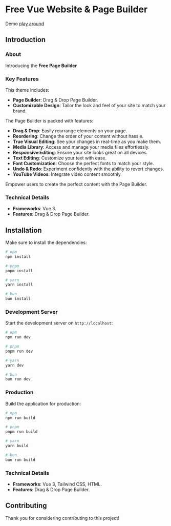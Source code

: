# Free Vue Website & Page Builder

Demo [play around](https://www.demo.myissue.dk)

## Introduction

### About

Introducing the **Free Page Builder**

### Key Features

This theme includes:
- **Page Builder**: Drag & Drop Page Builder.
- **Customizable Design**: Tailor the look and feel of your site to match your brand.
  
The Page Builder is packed with features:
- **Drag & Drop**: Easily rearrange elements on your page.
- **Reordering**: Change the order of your content without hassle.
- **True Visual Editing**: See your changes in real-time as you make them.
- **Media Library**: Access and manage your media files effortlessly.
- **Responsive Editing**: Ensure your site looks great on all devices.
- **Text Editing**: Customize your text with ease.
- **Font Customization**: Choose the perfect fonts to match your style.
- **Undo & Redo**: Experiment confidently with the ability to revert changes.
- **YouTube Videos**: Integrate video content smoothly.


Empower users to create the perfect content with the Page Builder.

### Technical Details

- **Frameworks**: Vue 3.
- **Features**: Drag & Drop Page Builder.

## Installation

Make sure to install the dependencies:

```bash
# npm
npm install

# pnpm
pnpm install

# yarn
yarn install

# bun
bun install
```

### Development Server

Start the development server on `http://localhost`:

```bash
# npm
npm run dev

# pnpm
pnpm run dev

# yarn
yarn dev

# bun
bun run dev
```

### Production

Build the application for production:

```bash
# npm
npm run build

# pnpm
pnpm run build

# yarn
yarn build

# bun
bun run build
```

### Technical Details

- **Frameworks**: Vue 3, Tailwind CSS, HTML.
- **Features**: Drag & Drop Page Builder.

## Contributing

Thank you for considering contributing to this project!
